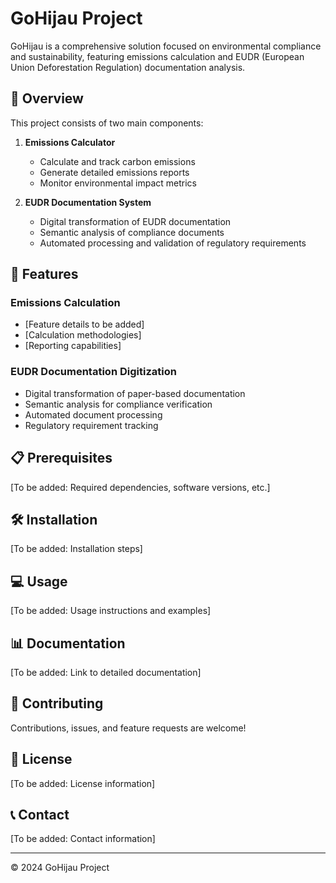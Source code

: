 # GoHijau Project

GoHijau is a comprehensive solution focused on environmental compliance and sustainability, featuring emissions calculation and EUDR (European Union Deforestation Regulation) documentation analysis.

## 🌱 Overview

This project consists of two main components:

1. **Emissions Calculator**
   - Calculate and track carbon emissions
   - Generate detailed emissions reports
   - Monitor environmental impact metrics

2. **EUDR Documentation System**
   - Digital transformation of EUDR documentation
   - Semantic analysis of compliance documents
   - Automated processing and validation of regulatory requirements

## 🚀 Features

### Emissions Calculation
- [Feature details to be added]
- [Calculation methodologies]
- [Reporting capabilities]

### EUDR Documentation Digitization
- Digital transformation of paper-based documentation
- Semantic analysis for compliance verification
- Automated document processing
- Regulatory requirement tracking

## 📋 Prerequisites

[To be added: Required dependencies, software versions, etc.]

## 🛠️ Installation

[To be added: Installation steps]

## 💻 Usage

[To be added: Usage instructions and examples]

## 📊 Documentation

[To be added: Link to detailed documentation]

## 🤝 Contributing

Contributions, issues, and feature requests are welcome!

## 📝 License

[To be added: License information]

## 📞 Contact

[To be added: Contact information]

---
© 2024 GoHijau Project